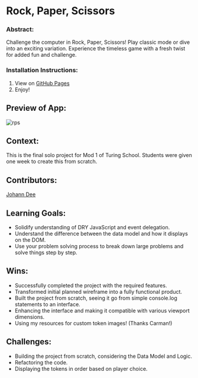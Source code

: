 # Rock, Paper, Scissors

### Abstract:
Challenge the computer in Rock, Paper, Scissors! Play classic mode or dive into an exciting variation. Experience the timeless game with a fresh twist for added fun and challenge.

### Installation Instructions:
1. View on [GitHub Pages](https://joh-ann.github.io/rps-solo/)
2. Enjoy!

## Preview of App:
![rps](https://github.com/joh-ann/rps-solo/assets/126308696/459250ac-c207-40ea-8cbf-431391a27c90)


## Context:
This is the final solo project for Mod 1 of Turing School. Students were given one week to create this from scratch.

## Contributors:
[Johann Dee](https://github.com/joh-ann)

## Learning Goals:
- Solidify understanding of DRY JavaScript and event delegation.
- Understand the difference between the data model and how it displays on the DOM.
- Use your problem solving process to break down large problems and solve things step by step.

## Wins:
- Successfully completed the project with the required features.
- Transformed initial planned wireframe into a fully functional product.
- Built the project from scratch, seeing it go from simple console.log statements to an interface.
- Enhancing the interface and making it compatible with various viewport dimensions.
- Using my resources for custom token images! (Thanks Carman!)

## Challenges:
- Building the project from scratch, considering the Data Model and Logic.
- Refactoring the code.
- Displaying the tokens in order based on player choice.
